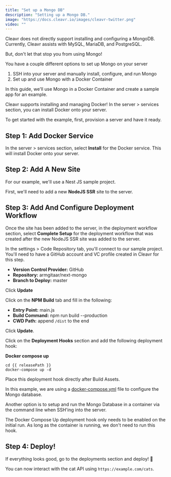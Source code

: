 ```yaml
---
title: "Set up a Mongo DB"
description: "Setting up a Mongo DB."
image: "https://docs.cleavr.io/images/cleavr-twitter.png"
video: ""
---
```


Cleavr does not directly support installing and configuring a MongoDB. Currently, Cleavr assists with MySQL, MariaDB, and PostgreSQL.

But, don't let that stop you from using Mongo!

You have a couple different options to set up Mongo on your server

1. SSH into your server and manually install, configure, and run Mongo
2. Set up and use Mongo with a Docker Container

In this guide, we'll use Mongo in a Docker Container and create a sample app for an example.

<base-point>
Cleavr supports installing and managing Docker! In the server > services section, you can install Docker onto your server.
</base-point>

To get started with the example, first, provision a server and have it ready.

## Step 1: Add Docker Service

In the server > services section, select **Install** for the Docker service. This will install Docker onto your server.

## Step 2: Add A New Site

For our example, we'll use a Nest JS sample project.

First, we'll need to add a new **NodeJS SSR** site to the server.

## Step 3: Add And Configure Deployment Workflow

Once the site has been added to the server, in the deployment workflow section, select **Complete Setup** for the deployment workflow that was created after the new
NodeJS SSR site was added to the server.

In the settings > Code Repository tab, you'll connect to our sample project. You'll need to have a GitHub account and VC profile created in Cleavr for this step.

- **Version Control Provider:** GitHub
- **Repository:** armgitaar/next-mongo
- **Branch to Deploy:** master

Click **Update**

Click on the **NPM Build** tab and fill in the following:

- **Entry Point:** main.js
- **Build Command:** npm run build --production
- **CWD Path:** append `/dist` to the end

Click **Update**.

Click on the **Deployment Hooks** section and add the following deployment hook:

**Docker compose up**

```bashscript
cd {{ releasePath }}
docker-compose up -d
```

Place this deployment hook directly after Build Assets.

In this example, we are using a [docker-compose.yml](https://github.com/armgitaar/next-mongo/blob/master/docker-compose.yml) file to configure the Mongo database.

Another option is to setup and run the Mongo Database in a container via the command line when SSH'ing into the server.

<base-info>
The Docker Compose Up deployment hook only needs to be enabled on the initial run. As long as the container is running, we don't need to run this hook.
</base-info>

## Step 4: Deploy!

If everything looks good, go to the deployments section and deploy! 🚀

You can now interact with the cat API using `https://example.com/cats`.
